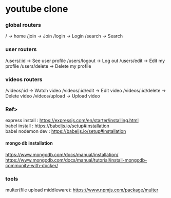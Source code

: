 # youtube clone

### global routers
/ -> home
/join -> Join
/login -> Login
/search -> Search

### user routers
/users/:id -> See user profile
/users/logout -> Log out
/users/edit -> Edit my profile
/users/delete -> Delete my profile

### videos routers
/videos/:id -> Watch video
/videos/:id/edit -> Edit video
/videos/:id/delete -> Delete video
/videos/upload -> Upload video

### Ref>
express install : https://expressjs.com/en/starter/installing.html <br>
babel install : https://babeljs.io/setup#installation <br>
babel nodemon dev : https://babeljs.io/setup#installation <br>

#### mongo db installation
https://www.mongodb.com/docs/manual/installation/
https://www.mongodb.com/docs/manual/tutorial/install-mongodb-community-with-docker/

### tools
multer(file upload middleware): https://www.npmjs.com/package/multer
